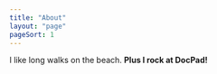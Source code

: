 ```yaml
---
title: "About"
layout: "page"
pageSort: 1
---
```


I like long walks on the beach. **Plus I rock at DocPad!**